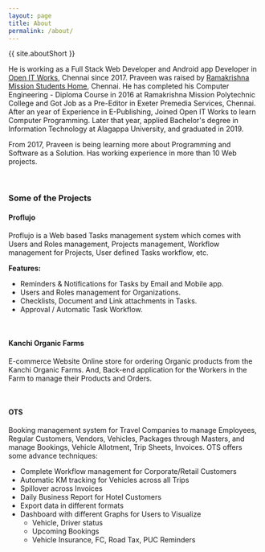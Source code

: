 ```yaml
---
layout: page
title: About
permalink: /about/
---
```


{{ site.aboutShort }}

He is working as a Full Stack Web Developer and Android app Developer in [Open IT Works](http://openitworks.in/), Chennai since 2017. Praveen was raised by [Ramakrishna Mission Students Home](https://www.rkmshome.org), Chennai. He has completed his Computer Engineering - Diploma Course in 2016 at Ramakrishna Mission Polytechnic College and Got Job as a Pre-Editor in Exeter Premedia Services, Chennai. After an year of Experience in E-Publishing, Joined Open IT Works to learn Computer Programming. Later that year, applied Bachelor's degree in Information Technology at Alagappa University, and graduated in 2019.

From 2017, Praveen is being learning more about Programming and Software as a Solution. Has working experience in more than 10 Web projects.

<br/>

### Some of the Projects ###

#### Proflujo ####
Proflujo is a Web based Tasks management system which comes with Users and Roles management, Projects management, Workflow management for Projects, User defined Tasks workflow, etc.

**Features:**
- Reminders & Notifications for Tasks by Email and Mobile app.
- Users and Roles management for Organizations.
- Checklists, Document and Link attachments in Tasks.
- Approval / Automatic Task Workflow.

<br/>

#### Kanchi Organic Farms ####
E-commerce Website Online store for ordering Organic products from the Kanchi Organic Farms. And, Back-end application for the Workers in the Farm to manage their Products and Orders.

<br/>

#### OTS ####
Booking management system for Travel Companies to manage Employees, Regular Customers, Vendors, Vehicles, Packages through Masters, and manage Bookings, Vehicle Allotment, Trip Sheets, Invoices. OTS offers some advance techniques:
- Complete Workflow management for Corporate/Retail Customers
- Automatic KM tracking for Vehicles across all Trips
- Spillover across Invoices
- Daily Business Report for Hotel Customers
- Export data in different formats
- Dashboard with different Graphs for Users to Visualize
	- Vehicle, Driver status
	- Upcoming Bookings
	- Vehicle Insurance, FC, Road Tax, PUC Reminders
